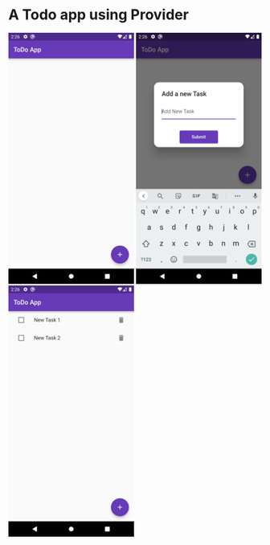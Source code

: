 # A Todo app using Provider



  <img src="https://github.com/SkrChowdhury/todo_provider_flutter/blob/main/lib/readme-images/Screenshot_1662535809.png" width="250" >
  <img src="https://github.com/SkrChowdhury/todo_provider_flutter/blob/main/lib/readme-images/Screenshot_1662535814.png" width=250" >
    <img src="https://github.com/SkrChowdhury/todo_provider_flutter/blob/main/lib/readme-images/Screenshot_1662535833.png" width="250">


